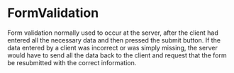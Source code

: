 # FormValidation
Form validation normally used to occur at the server, after the client had entered all the necessary data and then pressed the submit button. If the data entered by a client was incorrect or was simply missing, the server would have to send all the data back to the client and request that the form be resubmitted with the correct information.

